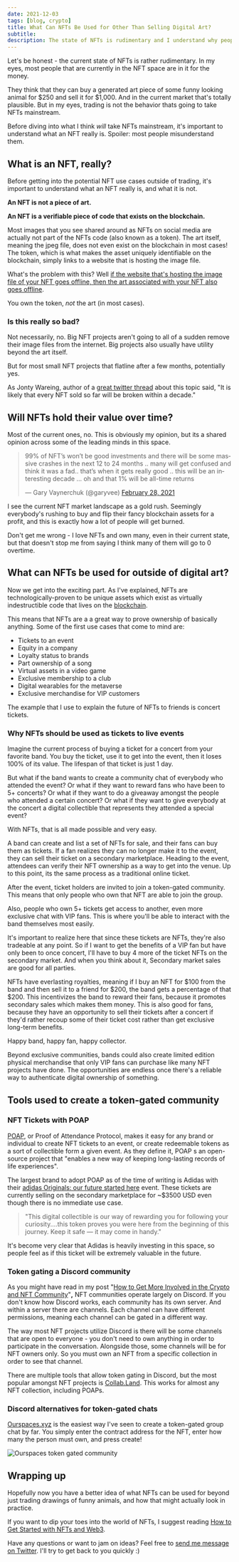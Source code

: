 ```yaml
---
date: 2021-12-03
tags: [blog, crypto]
title: What Can NFTs Be Used for Other Than Selling Digital Art?
subtitle:
description: The state of NFTs is rudimentary and I understand why people are skeptical. In most cases, they just don't know what NFTs are and what they can be used for.
---
```


Let's be honest - the current state of NFTs is rather rudimentary. In my eyes, most people that are currently in the NFT space are in it for the money.

They think that they can buy a generated art piece of some funny looking animal for $250 and sell it for $1,000. And in the current market that's totally plausible. But in my eyes, trading is not the behavior thats going to take NFTs mainstream.

Before diving into what I think _will_ take NFTs mainstream, it's important to understand what an NFT really is. Spoiler: most people misunderstand them.

## What is an NFT, really?

Before getting into the potential NFT use cases outside of trading, it's important to understand what an NFT really is, and what it is not.

**An NFT is not a piece of art.**

**An NFT is a verifiable piece of code that exists on the blockchain.**

Most images that you see shared around as NFTs on social media are actually not part of the NFTs code (also known as a token). The art itself, meaning the jpeg file, does not even exist on the blockchain in most cases! The token, which is what makes the asset uniquely identifiable on the blockchain, simply links to a website that is hosting the image file.

What's the problem with this? Well [if the website that's hosting the image file of your NFT goes offline, then the art associated with your NFT also goes offline](https://twitter.com/jonty/status/1372163423446917122).

You own the token, _not_ the art (in most cases).

### Is this really so bad?

Not necessarily, no. Big NFT projects aren't going to all of a sudden remove their image files from the internet. Big projects also usually have utility beyond the art itself.

But for most small NFT projects that flatline after a few months, potentially yes.

As Jonty Wareing, author of a [great twitter thread](https://twitter.com/jonty/status/1372170724459343874) about this topic said, "It is likely that every NFT sold so far will be broken within a decade."

## Will NFTs hold their value over time?

Most of the current ones, no. This is obviously my opinion, but its a shared opinion across some of the leading minds in this space.

<blockquote class="twitter-tweet" data-lang="en" data-dnt="true" data-theme="light"><p lang="en" dir="ltr">99% of NFT’s won’t be good investments and there will be some massive crashes in the next 12 to 24 months .. many will get confused and think it was a fad.. that’s when it gets really good .. this will be an interesting decade ... oh and that 1% will be all-time returns</p>&mdash; Gary Vaynerchuk (@garyvee) <a href="https://twitter.com/garyvee/status/1365883296064954370?ref_src=twsrc%5Etfw">February 28, 2021</a></blockquote> <script async src="https://platform.twitter.com/widgets.js" charset="utf-8"></script>

I see the current NFT market landscape as a gold rush. Seemingly everybody's rushing to buy and flip their fancy blockchain assets for a profit, and this is exactly how a lot of people will get burned.

Don't get me wrong - I love NFTs and own many, even in their current state, but that doesn't stop me from saying I think many of them will go to 0 overtime.

## What can NFTs be used for outside of digital art?

Now we get into the exciting part. As I've explained, NFTs are technologically-proven to be unique assets which exist as virtually indestructible code that lives on the [blockchain](https://www.investopedia.com/terms/b/blockchain.asp).

This means that NFTs are a a great way to prove ownership of basically anything. Some of the first use cases that come to mind are:

- Tickets to an event
- Equity in a company
- Loyalty status to brands
- Part ownership of a song
- Virtual assets in a video game
- Exclusive membership to a club
- Digital wearables for the metaverse
- Exclusive merchandise for VIP customers

The example that I use to explain the future of NFTs to friends is concert tickets.

### Why NFTs should be used as tickets to live events

Imagine the current process of buying a ticket for a concert from your favorite band. You buy the ticket, use it to get into the event, then it loses 100% of its value. The lifespan of that ticket is just 1 day.

But what if the band wants to create a community chat of everybody who attended the event? Or what if they want to reward fans who have been to 5+ concerts? Or what if they want to do a giveaway amongst the people who attended a certain concert? Or what if they want to give everybody at the concert a digital collectible that represents they attended a special event?

With NFTs, that is all made possible and very easy.

A band can create and list a set of NFTs for sale, and their fans can buy them as tickets. If a fan realizes they can no longer make it to the event, they can sell their ticket on a secondary marketplace. Heading to the event, attendees can verify their NFT ownership as a way to get into the venue. Up to this point, its the same process as a traditional online ticket.

After the event, ticket holders are invited to join a token-gated community. This means that only people who own that NFT are able to join the group.

Also, people who own 5+ tickets get access to another, even more exclusive chat with VIP fans. This is where you'll be able to interact with the band themselves most easily.

It's important to realize here that since these tickets are NFTs, they're also tradeable at any point. So if I want to get the benefits of a VIP fan but have only been to once concert, I'll have to buy 4 more of the ticket NFTs on the secondary market. And when you think about it, Secondary market sales are good for all parties.

NFTs have everlasting royalties, meaning if I buy an NFT for $100 from the band and then sell it to a friend for $200, the band gets a percentage of that $200. This incentivizes the band to reward their fans, because it promotes secondary sales which makes them money. This is also good for fans, because they have an opportunity to sell their tickets after a concert if they'd rather recoup some of their ticket cost rather than get exclusive long-term benefits.

Happy band, happy fan, happy collector.

Beyond exclusive communities, bands could also create limited edition physical merchandise that only VIP fans can purchase like many NFT projects have done. The opportunities are endless once there's a reliable way to authenticate digital ownership of something.

## Tools used to create a token-gated community

### NFT Tickets with POAP

[POAP](https://poap.xyz/), or Proof of Attendance Protocol, makes it easy for any brand or individual to create NFT tickets to an event, or create redeemable tokens as a sort of collectible form a given event. As they define it, POAP s an open-source project that "enables a new way of keeping long-lasting records of life experiences".

The largest brand to adopt POAP as of the time of writing is Adidas with their [adidas Originals: our future started here](https://poap.gallery/event/14195) event. These tickets are currently selling on the secondary marketplace for ~$3500 USD even though there is no immediate use case.

> "This digital collectible is our way of rewarding you for following your curiosity....this token proves you were here from the beginning of this journey. Keep it safe — it may come in handy."

It's become very clear that Adidas is heavily investing in this space, so people feel as if this ticket will be extremely valuable in the future.

### Token gating a Discord community

As you might have read in my post "[How to Get More Involved in the Crypto and NFT Community](/blog/nft-community/)"**,** NFT communities operate largely on Discord. If you don't know how Discord works, each community has its own server. And within a server there are channels. Each channel can have different permissions, meaning each channel can be gated in a different way.

The way most NFT projects utilize Discord is there will be some channels that are open to everyone - you don't need to own anything in order to participate in the conversation. Alongside those, some channels will be for NFT owners only. So you must own an NFT from a specific collection in order to see that channel.

There are multiple tools that allow token gating in Discord, but the most popular amongst NFT projects is [Collab.Land](https://collab.land/). This works for almost any NFT collection, including POAPs.

### Discord alternatives for token-gated chats

[Ourspaces.xyz](http://Ourspaces.xyz) is the easiest way I've seen to create a token-gated group chat by far. You simply enter the contract address for the NFT, enter how many the person must own, and press create!

![Ourspaces token gated community](https://i.ibb.co/N7QRbTt/ourspaces.gif)

## Wrapping up

Hopefully now you have a better idea of what NFTs can be used for beyond just trading drawings of funny animals, and how that might actually look in practice.

If you want to dip your toes into the world of NFTs, I suggest reading [How to Get Started with NFTs and Web3](/blog/get-started-with-nfts/).

Have any questions or want to jam on ideas? Feel free to [send me message on Twitter](https://twitter.com/gregskril). I'll try to get back to you quickly :)
